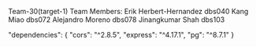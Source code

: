 Team-30(target-1)
Team Members:
Erik Herbert-Hernandez dbs040
Kang Miao dbs072
Alejandro Moreno dbs078
Jinangkumar Shah dbs103

"dependencies": {
    "cors": "^2.8.5",
    "express": "^4.17.1",
    "pg": "^8.7.1"
  }




